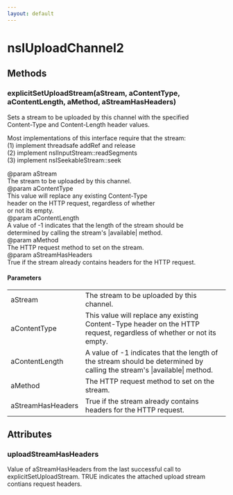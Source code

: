 ```yaml
---
layout: default
---
```


# nsIUploadChannel2 #

## Methods ##

### explicitSetUploadStream(aStream, aContentType, aContentLength, aMethod, aStreamHasHeaders) ###
  
Sets a stream to be uploaded by this channel with the specified  
Content-Type and Content-Length header values.  
  
Most implementations of this interface require that the stream:  
  (1) implement threadsafe addRef and release  
  (2) implement nsIInputStream::readSegments  
  (3) implement nsISeekableStream::seek  
  
@param aStream  
       The stream to be uploaded by this channel.  
@param aContentType  
       This value will replace any existing Content-Type  
       header on the HTTP request, regardless of whether  
       or not its empty.  
@param aContentLength  
       A value of -1 indicates that the length of the stream should be  
       determined by calling the stream's |available| method.  
@param aMethod  
       The HTTP request method to set on the stream.  
@param aStreamHasHeaders  
       True if the stream already contains headers for the HTTP request.  
  

#### Parameters ####

<table>

<tr>
<td>aStream</td>
<td>       The stream to be uploaded by this channel.  
</td>
</tr>

<tr>
<td>aContentType</td>
<td>       This value will replace any existing Content-Type  
       header on the HTTP request, regardless of whether  
       or not its empty.  
</td>
</tr>

<tr>
<td>aContentLength</td>
<td>       A value of -1 indicates that the length of the stream should be  
       determined by calling the stream's |available| method.  
</td>
</tr>

<tr>
<td>aMethod</td>
<td>       The HTTP request method to set on the stream.  
</td>
</tr>

<tr>
<td>aStreamHasHeaders</td>
<td>       True if the stream already contains headers for the HTTP request.  
</td>
</tr>

</table>

## Attributes ##

### uploadStreamHasHeaders ###
  
Value of aStreamHasHeaders from the last successful call to  
explicitSetUploadStream.  TRUE indicates the attached upload stream  
contians request headers.  
  
